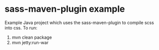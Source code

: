 sass-maven-plugin example
=========================

Example Java project which uses the sass-maven-plugin to compile scss into css. To run:

1. mvn clean package
2. mvn jetty:run-war

